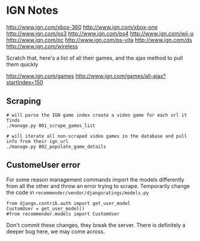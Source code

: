 # IGN Notes

http://www.ign.com/xbox-360
http://www.ign.com/xbox-one
http://www.ign.com/ps3
http://www.ign.com/ps4
http://www.ign.com/wii-u
http://www.ign.com/pc
http://www.ign.com/ps-vita
http://www.ign.com/ds
http://www.ign.com/wireless

Scratch that, here's a list of all their games, and the ajax method to pull them quickly

http://www.ign.com/games
http://www.ign.com/games/all-ajax?startIndex=150

## Scraping

    # will parse the IGN game index create a video game for each url it finds
    ./manage.py 001_scrape_games_list

    # will iterate all non-scraped video games in the database and pull info from their ign_url
    ./manage.py 002_populate_game_details

## CustomeUser error

For some reason management commands import the models differently from all the other and throw an error trying to scrape. Temporarily change the code in `recommender/vendor/djangoratings/models.py`

    from django.contrib.auth import get_user_model
    CustomUser = get_user_model()
    #from recommender.models import CustomUser

Don't commit these changes, they break the server. There is definitely a deeper bug here, we may come across.
